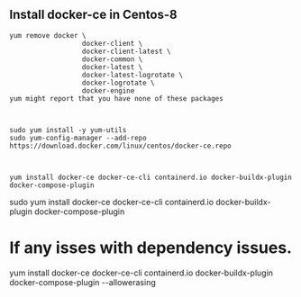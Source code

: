 ## Install docker-ce in Centos-8
```
yum remove docker \
                  docker-client \
                  docker-client-latest \
                  docker-common \
                  docker-latest \
                  docker-latest-logrotate \
                  docker-logrotate \
                  docker-engine
yum might report that you have none of these packages



sudo yum install -y yum-utils
sudo yum-config-manager --add-repo https://download.docker.com/linux/centos/docker-ce.repo



yum install docker-ce docker-ce-cli containerd.io docker-buildx-plugin docker-compose-plugin

```

 sudo yum install docker-ce docker-ce-cli containerd.io docker-buildx-plugin docker-compose-plugin


# If any isses with dependency issues.
yum install docker-ce docker-ce-cli containerd.io docker-buildx-plugin docker-compose-plugin --allowerasing
